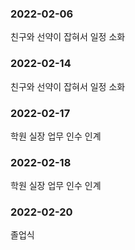 ### 2022-02-06

친구와 선약이 잡혀서 일정 소화

### 2022-02-14

친구와 선약이 잡혀서 일정 소화

### 2022-02-17

학원 실장 업무 인수 인계

### 2022-02-18

학원 실장 업무 인수 인계

### 2022-02-20

졸업식